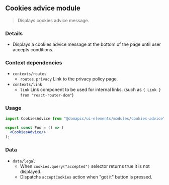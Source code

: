 ## Cookies advice module

> Displays cookies advice message.

### Details

* Displays a cookies advice message at the bottom of the page until user accepts conditions.

### Context dependencies

* `contexts/routes`
	* `routes.privacy` Link to the privacy policy page.
* `contexts/link`
	* `link` Link component to be used for internal links. (such as `{ Link } from "react-router-dom"`)

### Usage

```jsx
import CookiesAdvice from "@domapic/ui-elements/modules/cookies-advice"

export const Foo = () => (
  <CookiesAdvice/>
);
```

### Data

* `data/legal`
	* When `cookies.query("accepted")` selector returns true it is not displayed.
	* Dispatchs `acceptCookies` action when "got it" button is pressed.
